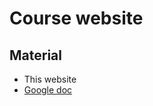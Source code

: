 # Course website

## Material

* This website
* [Google doc](https://sibcloud-my.sharepoint.com/:w:/g/personal/patricia_palagi_sib_swiss/ES6FOXcRfaxLkDjpKx5DIeYBczLWAo9MPGlgFJZVZESUPQ?e=9mhXIx) 
  


